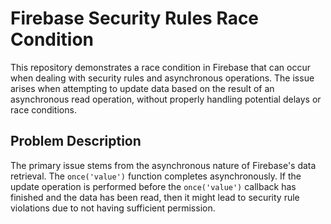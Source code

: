 # Firebase Security Rules Race Condition

This repository demonstrates a race condition in Firebase that can occur when dealing with security rules and asynchronous operations.  The issue arises when attempting to update data based on the result of an asynchronous read operation, without properly handling potential delays or race conditions.

## Problem Description

The primary issue stems from the asynchronous nature of Firebase's data retrieval. The `once('value')` function completes asynchronously. If the update operation is performed before the `once('value')` callback has finished and the data has been read, then it might lead to security rule violations due to not having sufficient permission.
